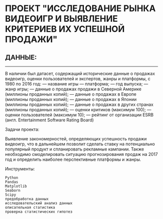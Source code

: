 
# ПРОЕКТ "ИССЛЕДОВАНИЕ РЫНКА ВИДЕОИГР И ВЫЯВЛЕНИЕ КРИТЕРИЕВ ИХ УСПЕШНОЙ ПРОДАЖИ"

## ДАННЫЕ:
---
В наличии был датасет, содержащий исторические данные о продажах видеоигр, оценки пользователей и экспертов, жанры и платформы, с 1980 по 2016 год:
    — название игры
    — платформа;
    — год выпуска;
    — жанр игры;
    — данные о продажах продажи в Северной Америке (миллионы проданных копий);
    — данные о продажах в Европе (миллионы проданных копий);
    — данные о продажах в Японии (миллионы проданных копий);
    — данные о продажах в других странах (миллионы проданных копий);
    — оценки критиков (максимум 100);
    — оценки пользователей (максимум 10);
    — рейтинг от организации ESRB (англ. Entertainment Software Rating Board)

Задачи проекта:

Выявление закономерностей, определяющих успешность продажи видеоигр, что в дальнейшем позволит сделать ставку на потенциально популярный продукт и спланировать рекламные кампании.
Также необходимо смоделировать ситуацию прогнозирования продаж на 2017 год и определить наиболее перспективные платформы и жанры.

Инструменты:

    Python
    Pandas
    Matplotlib
    Seaborn
    Scipy
    предобработка данных
    исследовательский анализ данных
    описательная статистика
    проверка статистических гипотез
